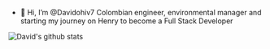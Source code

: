 - 👋 Hi, I’m @Davidohiv7
Colombian engineer, environmental manager and starting my journey on Henry to become a Full Stack Developer

![David's github stats](https://github-readme-stats.vercel.app/api?username=Davidohiv7)

